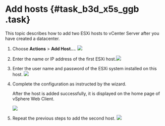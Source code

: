 # Add hosts {#task_b3d_x5s_ggb .task}

This topic describes how to add two ESXi hosts to vCenter Server after you have created a datacenter.

1.  Choose **Actions** \> **Add Host...**. ![](http://static-aliyun-doc.oss-cn-hangzhou.aliyuncs.com/assets/img/83718/154886303335462_en-US.png) 
2.  Enter the name or IP address of the first ESXi host.![](http://static-aliyun-doc.oss-cn-hangzhou.aliyuncs.com/assets/img/83718/154886303337887_en-US.png) 
3.  Enter the user name and password of the ESXi system installed on this host. ![](http://static-aliyun-doc.oss-cn-hangzhou.aliyuncs.com/assets/img/83718/154886303335465_en-US.png) 
4.  Complete the configuration as instructed by the wizard. 

    After the host is added successfully, it is displayed on the home page of vSphere Web Client.

    ![](http://static-aliyun-doc.oss-cn-hangzhou.aliyuncs.com/assets/img/83718/154886303335470_en-US.png) 

5.  Repeat the previous steps to add the second host. ![](http://static-aliyun-doc.oss-cn-hangzhou.aliyuncs.com/assets/img/83718/154886303335471_en-US.png) 

